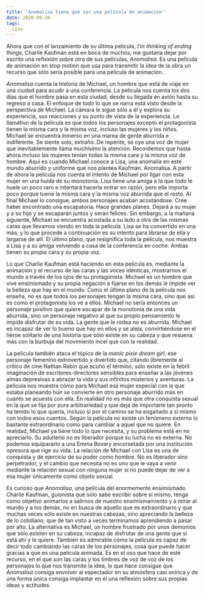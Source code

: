 ```yaml
---
title: 'Anomalisa tiene que ser una película de animación'
date: 2020-09-26
tags:
  cine
---
```

Ahora que con el lanzamiento de su última película, *I’m thinking of ending things*, Charlie Kaufman está en boca de muchos, me gustaría dejar por escrito una reflexión sobre otra de sus películas, *Anomalisa*. Es una película de animación en stop motion que usa para transmitir la idea de la obra un recurso que sólo sería posible para una película de animación.

*Anomalisa* cuenta la historia de Michael, un hombre que está de viaje en una ciudad para acudir a una conferencia. La película nos cuenta los dos días que el hombre pasa en esta ciudad, desde su llegada en avión hasta su regreso a casa. El enfoque de todo lo que se narra está visto desde la perspectiva de Michael. La cámara le sigue sólo a él y explora su experiencia, sus reacciones y su punto de vista de la experiencia. Lo llamativo de la película es que todos los personajes excepto el protagonista tienen la misma cara y la misma voz, incluso las mujeres y los niños. Michael se encuentra inmerso en una marea de gente aburrida e indiferente. Se siente solo, extraño. De repente, se oye una voz de mujer que inevitablemente llama muchísimo la atención. Recordemos que hasta ahora incluso las mujeres tenían todas la misma cara y la misma voz de hombre. Aquí es cuando Michael conoce a Lisa, una anomalía en este mundo aburrido y uniforme que nos plantea Kaufman. Anomalisa. A partir de ahora la película nos cuenta el intento de Michael por ligar con esta mujer en una huida de su monotonía. Lisa tiene una amiga a la que todo le huele un poco raro e intentará hacerla entrar en razón, pero ella importa poco porque tuene la misma cara y la misma voz aburrida que el resto. Al final Michael lo consigue, ambos personajes acaban acostándose. Cree haber encontrado una escapatoria. Hace grandes planes. Dejará a su mujer y a su hijo y se escaparán juntos y serán felices. Sin embargo, a la mañana siguiente, Michael se encuentra acostada a su lado a otra de las mismas caras que llevamos viendo en toda la película. Lisa se ha convertido en una más, y lo que procede a continuación es su intento para librarse de ella y largarse de allí. El último plano, que resignifica toda la película, nos muestra a Lisa y a su amiga volviendo a casa de la conferencia en coche. Ambas tienen su propia cara y su propia voz.

Lo que Charlie Kaufman está haciendo en esta película es, mediante la animación y el recurso de las caras y las voces idénticas, mostrarnos el mundo a través de los ojos de su protagonista. Michael es un hombre que vive ensimismado y su propia negación a fijarse en los demás le impide ver la belleza que hay en el mundo. Como el último plano de la película nos enseña, no es que todos los personajes tengan la misma cara, sino que así es como el protagonista los ve a ellos. Michael no sería entonces un personaje positivo que quiere escapar de la monotonía de una vida aburrida, sino un personaje negativo al que su propio pensamiento le impide disfrutar de su vida. La gente que le rodea no es aburrida. Michael es incapaz de ver lo bueno que hay en ellos y se aleja, convirtiéndose en el héroe solitario de una historia que sólo existe en su cabeza y que resuena más con la burbuja del movimiento incel que con la realidad.

La película también ataca el tópico de la *manic pixie dream girl*, ese personaje femenino extrovertido y divertido que, citando libremente al crítico de cine Nathan Rabin que acuñó el término, sólo existe en la febril imaginación de escritores-directores sensibles para enseñar a las jóvenes almas depresivas a abrazar la vida y sus infinitos misterios y aventuras. La película nos muestra cómo para Michael esa mujer especial con la que estaba planeando huir se convierte en otro personaje aburrido más en cuanto se acuesta con ella. En realidad no es más que otra conquista sexual en la que se fija por pura arbitrariedad y que deja de importarle tan pronto ha tenido lo que quería, incluso si por el camino se ha engañado a sí mismo con todos esos cuentos. Según la película no existe un fenómeno externo lo bastante extraordinario como para cambiar a aquel que no quiere. En realidad, Michael ya tiene todo lo que necesita, y su problema está en no apreciarlo. Su adulterio no es liberador porque su lucha no es externa. No podemos equipararlo a una Emma Bovary encorsetada por una institución opresora que rige su vida. La relación de Michael con Lisa es una de conquista y de ejercicio de su poder como hombre. No es liberador sino perpetrador, y el cambio que necesita no es uno que le vaya a venir mediante la relación sexual con ninguna mujer si no puede dejar de ver a esa mujer únicamente como objeto sexual.

Es curioso que *Anomalisa*, una película del enormemente ensimismado Charlie Kaufman, guionista que sólo sabe escribir sobre sí mismo, tenga como objetivo animarlos a salirnos de nuestro ensimismamiento y a mirar al mundo y a los demás, no en busca de aquello que es extraordinario y que muchas veces sólo existe en nuestras cabezas, sino apreciando la belleza de lo cotidiano, que de tan visto a veces terminamos aprendiendo a pasar por alto. La alternativa es Michael, un hombre frustrado por unos demonios que sólo existen en su cabeza, incapaz de disfrutar de una gente que sí está ahí y le quiere. También es admirable cómo la película es capaz de decir todo cambiando las caras de los personajes, cosa que puede hacer gracias a que es una película animada. Es en el uso que hace de este recurso, en el que son las caras y los timbres de voz de voz de los personajes lo que nos transmite la idea, lo que hace consigue que *Anomalisa* consiga envolver al espectador en su atmósfera casi onírica y de una forma única consiga implantar en él una reflexión sobre sus propias ideas y actitudes.
